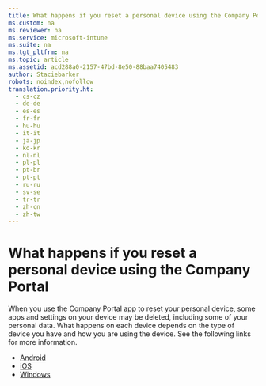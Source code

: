 ```yaml
---
title: What happens if you reset a personal device using the Company Portal
ms.custom: na
ms.reviewer: na
ms.service: microsoft-intune
ms.suite: na
ms.tgt_pltfrm: na
ms.topic: article
ms.assetid: acd288a0-2157-47bd-8e50-88baa7405483
author: Staciebarker
robots: noindex,nofollow
translation.priority.ht: 
  - cs-cz
  - de-de
  - es-es
  - fr-fr
  - hu-hu
  - it-it
  - ja-jp
  - ko-kr
  - nl-nl
  - pl-pl
  - pt-br
  - pt-pt
  - ru-ru
  - sv-se
  - tr-tr
  - zh-cn
  - zh-tw
---
```

# What happens if you reset a personal device using the Company Portal
When you use the Company Portal app to reset your personal device, some apps and settings on your device may be deleted, including some of your personal data. What happens on each device depends on the type of device you have and how you are using the device. See the following links for more information.

* [Android](https://technet.microsoft.com/library/mt502762.aspx/#BKMK_andr_reset_device)
* [iOS](https://technet.microsoft.com/library/mt598622.aspx#BKMK_ios_reset_device)
* [Windows](https://technet.microsoft.com/library/mt427782.aspx#BKMK_win_what_happs_reset_devc)